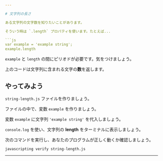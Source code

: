 ```yaml
---

# 文字列の長さ

ある文字列の文字数を知りたいことがあります。

そういう時は `.length` プロパティを使います。たとえば...

```js
var example = 'example string';
example.length
```

`example` と `length` の間にピリオドが必要です。気をつけましょう。

上のコードは文字列に含まれる文字の**数**を返します。

## やってみよう

`string-length.js` ファイルを作りましょう。

ファイルの中で、変数 `example` を作りましょう。

変数 `example` に文字列 `'example string'` を代入しましょう。

`console.log` を使い、文字列の **length** をターミナルに表示しましょう。

次のコマンドを実行し、あなたのプログラムが正しく動くか確認しましょう。

`javascripting verify string-length.js`

---
```

